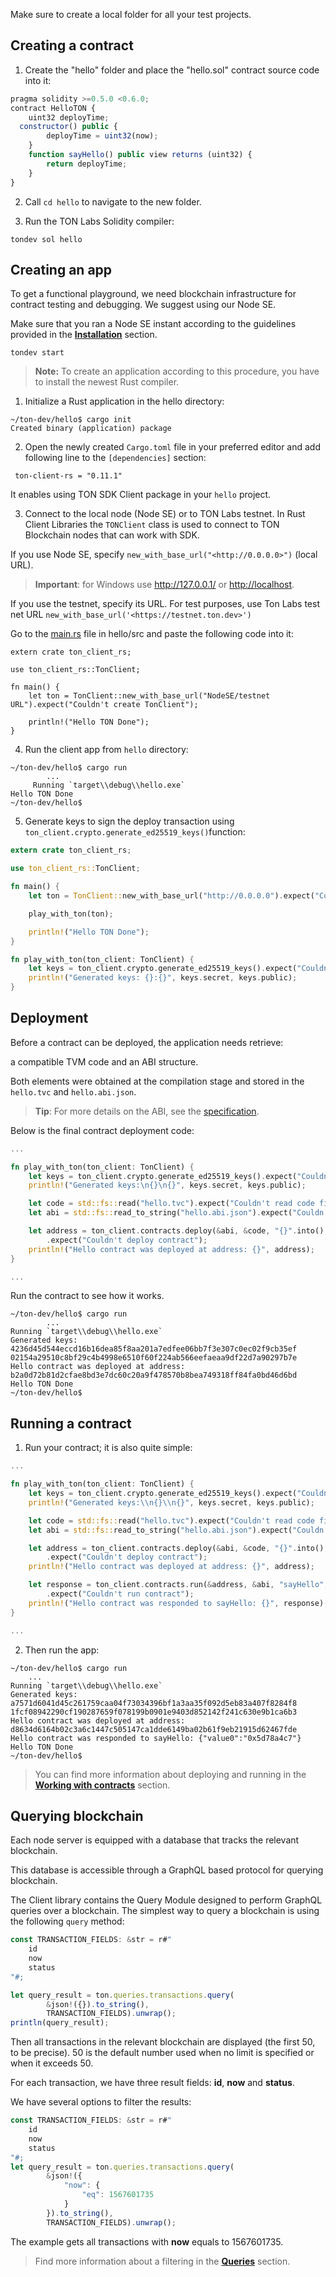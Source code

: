 Make sure to create a local folder for all your test projects.

## Creating a contract

1. Create the "hello" folder and place the "hello.sol" contract source code into it:

```javascript
pragma solidity >=0.5.0 <0.6.0;
contract HelloTON {
    uint32 deployTime;
  constructor() public {
        deployTime = uint32(now);
    }
    function sayHello() public view returns (uint32) {
        return deployTime;
    }
}   
```

2. Call `cd hello` to navigate to the new folder.

3. Run the TON Labs Solidity compiler:

```shell
tondev sol hello
```

## Creating an app

To get a functional playground, we need blockchain infrastructure for contract testing and debugging. We suggest using our Node SE. 

Make sure that you ran a Node SE instant according to the guidelines provided in the [**Installation**](https://docs.ton.dev/86757ecb2/p/28b6ba) section.

```shell
tondev start            
```

> **Note:** To create an application according to this procedure, you have to install the newest Rust compiler.

1. Initialize a Rust application in the hello directory:

```shell
~/ton-dev/hello$ cargo init
Created binary (application) package  
```

2. Open the newly created `Cargo.toml` file in your preferred editor and add following line to the `[dependencies]` section:

```shell
 ton-client-rs = "0.11.1"            
```

It enables using TON SDK Client package in your `hello` project.

3. Connect to the local node (Node SE) or to TON Labs testnet. In Rust Client Libraries the `TONClient` class is used to connect to TON Blockchain nodes that can work with SDK. 

If you use Node SE, specify `new_with_base_url("<http://0.0.0.0>")` (local URL).

> **Important**: for Windows use <http://127.0.0.1/> or [http://localhost](http://localhost/).

If you use the testnet, specify its URL. For test purposes, use Ton Labs test net URL `new_with_base_url('<https://testnet.ton.dev>')`

Go to the [main.rs](http://main.rs/) file in hello/src and paste the following code into it:

```shell
extern crate ton_client_rs;

use ton_client_rs::TonClient;

fn main() {
    let ton = TonClient::new_with_base_url("NodeSE/testnet URL").expect("Couldn't create TonClient");

    println!("Hello TON Done");
}
```

4. Run the client app from `hello` directory:

```shell
~/ton-dev/hello$ cargo run
        ...
     Running `target\\debug\\hello.exe`
Hello TON Done
~/ton-dev/hello$
```

5. Generate keys to sign the deploy transaction using `ton_client.crypto.generate_ed25519_keys()`function:

```rust
extern crate ton_client_rs;

use ton_client_rs::TonClient;

fn main() {
    let ton = TonClient::new_with_base_url("http://0.0.0.0").expect("Couldn't create TonClient");

    play_with_ton(ton);

    println!("Hello TON Done");
}

fn play_with_ton(ton_client: TonClient) {
    let keys = ton_client.crypto.generate_ed25519_keys().expect("Couldn't create key pair");
    println!("Generated keys: {}:{}", keys.secret, keys.public);
}
```

## Deployment

Before a contract can be deployed, the application needs retrieve: 

a compatible TVM code and an ABI structure. 

Both elements were obtained at the compilation stage and stored in the `hello.tvc` and `hello.abi.json`. 

> **Tip**: For more details on the ABI, see the [specification](https://docs.ton.dev/86757ecb2/p/70c253).

Below is the final contract deployment code:

```rust
...

fn play_with_ton(ton_client: TonClient) {
    let keys = ton_client.crypto.generate_ed25519_keys().expect("Couldn't create key pair");
    println!("Generated keys:\n{}\n{}", keys.secret, keys.public);

    let code = std::fs::read("hello.tvc").expect("Couldn't read code file");
    let abi = std::fs::read_to_string("hello.abi.json").expect("Couldn't read ABI file");

    let address = ton_client.contracts.deploy(&abi, &code, "{}".into(), &keys)
        .expect("Couldn't deploy contract");
    println!("Hello contract was deployed at address: {}", address);
}

...
```

Run the contract to see how it works.

```shell
~/ton-dev/hello$ cargo run
        ...
Running `target\\debug\\hello.exe`
Generated keys:
4236d45d544eccd16b16dea85f8aa201a7edfee06bb7f3e307c0ec02f9cb35ef
02154a29510c8bf29c4b4998e6510f60f224ab566eefaeaa9df22d7a90297b7e
Hello contract was deployed at address: b2a0d72b81d2cfae8bd3e7dc60c20a9f478570b8bea749318ff84fa0bd46d6bd
Hello TON Done
~/ton-dev/hello$   
```

## Running a contract

1. Run your contract; it is also quite simple:

```rust
...

fn play_with_ton(ton_client: TonClient) {
    let keys = ton_client.crypto.generate_ed25519_keys().expect("Couldn't create key pair");
    println!("Generated keys:\\n{}\\n{}", keys.secret, keys.public);

    let code = std::fs::read("hello.tvc").expect("Couldn't read code file");
    let abi = std::fs::read_to_string("hello.abi.json").expect("Couldn't read ABI file");

    let address = ton_client.contracts.deploy(&abi, &code, "{}".into(), &keys)
        .expect("Couldn't deploy contract");
    println!("Hello contract was deployed at address: {}", address);

    let response = ton_client.contracts.run(&address, &abi, "sayHello", "{}".into(), Some(&keys))
        .expect("Couldn't run contract");
    println!("Hello contract was responded to sayHello: {}", response);
}

...   
```

2. Then run the app:

```shell
~/ton-dev/hello$ cargo run
    ...
Running `target\\debug\\hello.exe`
Generated keys:
a7571d6041d45c261759caa04f73034396bf1a3aa35f092d5eb83a407f8284f8
1fcf08942290cf190287659f078199b0901e9403d852142f241c630e9b1ca6b3
Hello contract was deployed at address: d8634d6164b02c3a6c1447c505147ca1dde6149ba02b61f9eb21915d62467fde
Hello contract was responded to sayHello: {"value0":"0x5d78a4c7"}
Hello TON Done
~/ton-dev/hello$ 
```

> You can find more information about deploying and running in the [**Working with contracts**](https://docs.ton.dev/86757ecb2/p/891ee9) section.

## Querying blockchain

Each node server is equipped with a database that tracks the relevant blockchain.

This database is accessible through a GraphQL based protocol for querying blockchain.

The Client library contains the Query Module designed to perform GraphQL queries over a blockchain. The simplest way to query a blockchain is using the following `query` method:

```javascript
const TRANSACTION_FIELDS: &str = r#"
    id 
    now 
    status
"#;

let query_result = ton.queries.transactions.query(
        &json!({}).to_string(),
        TRANSACTION_FIELDS).unwrap();
println(query_result);
```

Then all transactions in the relevant blockchain are displayed (the first 50, to be precise). 50  is the default number used when no limit is specified or when it exceeds 50.

For each transaction, we have three result fields: **id**, **now** and **status**.

We have several options to filter the results:

```javascript
const TRANSACTION_FIELDS: &str = r#"
    id 
    now 
    status
"#;
let query_result = ton.queries.transactions.query(
        &json!({
            "now": {
                "eq": 1567601735
            }
        }).to_string(),
        TRANSACTION_FIELDS).unwrap(); 
```

The example gets all transactions with **now** equals to 1567601735. 

> Find more information about a filtering in the [**Queries**](https://docs.ton.dev/86757ecb2/p/05a847) section.


  